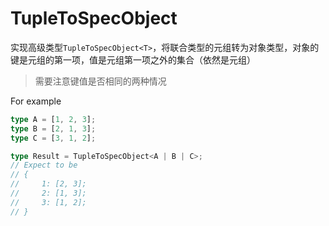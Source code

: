 # TupleToSpecObject

实现高级类型`TupleToSpecObject<T>`，将联合类型的元组转为对象类型，对象的键是元组的第一项，值是元组第一项之外的集合（依然是元组）

> 需要注意键值是否相同的两种情况

For example

```ts
type A = [1, 2, 3];
type B = [2, 1, 3];
type C = [3, 1, 2];

type Result = TupleToSpecObject<A | B | C>;
// Expect to be
// {
//     1: [2, 3];
//     2: [1, 3];
//     3: [1, 2];
// }
```
